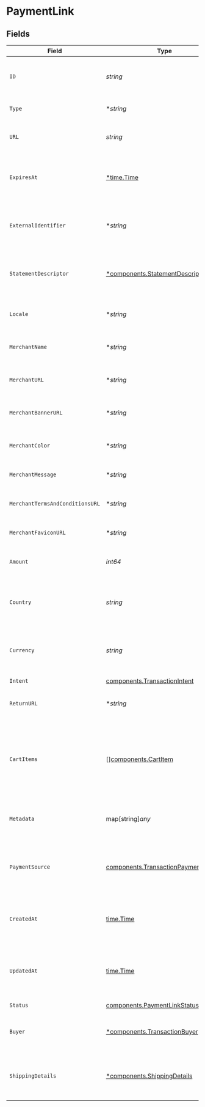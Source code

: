 # PaymentLink


## Fields

| Field                                                                                      | Type                                                                                       | Required                                                                                   | Description                                                                                | Example                                                                                    |
| ------------------------------------------------------------------------------------------ | ------------------------------------------------------------------------------------------ | ------------------------------------------------------------------------------------------ | ------------------------------------------------------------------------------------------ | ------------------------------------------------------------------------------------------ |
| `ID`                                                                                       | *string*                                                                                   | :heavy_check_mark:                                                                         | The unique identifier for the payment link.                                                | a1b2c3d4-5678-90ab-cdef-1234567890ab                                                       |
| `Type`                                                                                     | **string*                                                                                  | :heavy_minus_sign:                                                                         | Always `payment-link`.                                                                     | payment-link                                                                               |
| `URL`                                                                                      | *string*                                                                                   | :heavy_check_mark:                                                                         | The URL for the payment link.                                                              | https://example.com/link/a1b2c3d4-5678-90ab-cdef-1234567890ab                              |
| `ExpiresAt`                                                                                | [*time.Time](https://pkg.go.dev/time#Time)                                                 | :heavy_minus_sign:                                                                         | The expiration date and time for the payment link.                                         | 2024-06-01T00:00:00.000Z                                                                   |
| `ExternalIdentifier`                                                                       | **string*                                                                                  | :heavy_minus_sign:                                                                         | The merchant reference for the payment link.                                               | external-12345                                                                             |
| `StatementDescriptor`                                                                      | [*components.StatementDescriptor](../../models/components/statementdescriptor.md)          | :heavy_minus_sign:                                                                         | The statement descriptor for the payment link.                                             |                                                                                            |
| `Locale`                                                                                   | **string*                                                                                  | :heavy_minus_sign:                                                                         | The locale for the payment link.                                                           | en                                                                                         |
| `MerchantName`                                                                             | **string*                                                                                  | :heavy_minus_sign:                                                                         | The merchant's display name.                                                               | ACME Inc.                                                                                  |
| `MerchantURL`                                                                              | **string*                                                                                  | :heavy_minus_sign:                                                                         | The merchant's website URL.                                                                | https://merchant.example.com                                                               |
| `MerchantBannerURL`                                                                        | **string*                                                                                  | :heavy_minus_sign:                                                                         | The merchant's banner image URL.                                                           | https://merchant.example.com/banner.png                                                    |
| `MerchantColor`                                                                            | **string*                                                                                  | :heavy_minus_sign:                                                                         | The merchant's brand color.                                                                | #FF5733                                                                                    |
| `MerchantMessage`                                                                          | **string*                                                                                  | :heavy_minus_sign:                                                                         | A message from the merchant.                                                               | Thank you for your purchase!                                                               |
| `MerchantTermsAndConditionsURL`                                                            | **string*                                                                                  | :heavy_minus_sign:                                                                         | URL to the merchant's terms and conditions.                                                | https://merchant.example.com/terms                                                         |
| `MerchantFaviconURL`                                                                       | **string*                                                                                  | :heavy_minus_sign:                                                                         | URL to the merchant's favicon.                                                             | https://merchant.example.com/favicon.ico                                                   |
| `Amount`                                                                                   | *int64*                                                                                    | :heavy_check_mark:                                                                         | The amount for the payment link.                                                           | 1299                                                                                       |
| `Country`                                                                                  | *string*                                                                                   | :heavy_check_mark:                                                                         | The country code for the payment link.                                                     | DE                                                                                         |
| `Currency`                                                                                 | *string*                                                                                   | :heavy_check_mark:                                                                         | The currency code for the payment link.                                                    | EUR                                                                                        |
| `Intent`                                                                                   | [components.TransactionIntent](../../models/components/transactionintent.md)               | :heavy_check_mark:                                                                         | N/A                                                                                        |                                                                                            |
| `ReturnURL`                                                                                | **string*                                                                                  | :heavy_minus_sign:                                                                         | The return URL after payment completion.                                                   | https://merchant.example.com/return                                                        |
| `CartItems`                                                                                | [][components.CartItem](../../models/components/cartitem.md)                               | :heavy_check_mark:                                                                         | The cart items for the payment link.                                                       | [<br/>{<br/>"amount": {<br/>"currency": "USD",<br/>"value": 500<br/>},<br/>"name": "Widget",<br/>"quantity": 2<br/>}<br/>] |
| `Metadata`                                                                                 | map[string]*any*                                                                           | :heavy_minus_sign:                                                                         | Arbitrary metadata for the payment link.                                                   | {<br/>"order_id": "ORD-12345"<br/>}                                                        |
| `PaymentSource`                                                                            | [components.TransactionPaymentSource](../../models/components/transactionpaymentsource.md) | :heavy_check_mark:                                                                         | The way payment method information made it to this transaction.                            |                                                                                            |
| `CreatedAt`                                                                                | [time.Time](https://pkg.go.dev/time#Time)                                                  | :heavy_check_mark:                                                                         | The date and time the payment link was created.                                            | 2024-05-30T12:34:56.000Z                                                                   |
| `UpdatedAt`                                                                                | [time.Time](https://pkg.go.dev/time#Time)                                                  | :heavy_check_mark:                                                                         | The date and time the payment link was last updated.                                       | 2024-05-30T13:00:00.000Z                                                                   |
| `Status`                                                                                   | [components.PaymentLinkStatus](../../models/components/paymentlinkstatus.md)               | :heavy_check_mark:                                                                         | N/A                                                                                        |                                                                                            |
| `Buyer`                                                                                    | [*components.TransactionBuyer](../../models/components/transactionbuyer.md)                | :heavy_minus_sign:                                                                         | The buyer associated with the payment link.                                                |                                                                                            |
| `ShippingDetails`                                                                          | [*components.ShippingDetails](../../models/components/shippingdetails.md)                  | :heavy_minus_sign:                                                                         | The shipping details for the payment link.                                                 |                                                                                            |